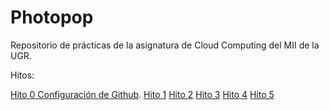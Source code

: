 # Photopop
Repositorio de prácticas de la asignatura de Cloud Computing del MII de la UGR.

Hitos:

[Hito 0 Configuración de Github](docs/hito0/hito0.md).
[Hito 1]()
[Hito 2]()
[Hito 3]()
[Hito 4]()
[Hito 5]()
  



